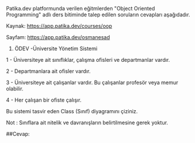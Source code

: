 Patika.dev platformunda verilen eğitmlerden "Object Oriented Programming" adlı ders bitiminde talep edilen soruların cevapları aşağıdadır.

Kaynak: https://app.patika.dev/courses/oop

Sayfam: https://app.patika.dev/osmanesad

1. ÖDEV 
-Üniversite Yönetim Sistemi

1 - Üniversiteye ait sınıflıklar, çalışma ofisleri ve departmanlar vardır.

2 - Departmanlara ait ofisler vardır.

3 - Üniversiteye ait çalışanlar vardır. Bu çalışanlar profesör veya memur olabilir.

4 - Her çalışan bir ofiste çalışır.

Bu sistemi tasvir eden Class (Sınıf) diyagramını çiziniz.

Not : Sınıflara ait nitelik ve davranışların belirtilmesine gerek yoktur.

##Cevap:



